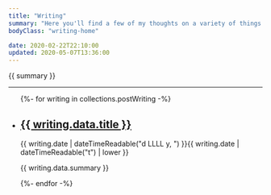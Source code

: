 ```yaml
---
title: "Writing"
summary: "Here you'll find a few of my thoughts on a variety of things. Some web tech related, some philosophical, some of a religious nature and some just me trying to process something as honestly as I can."
bodyClass: "writing-home"

date: 2020-02-22T22:10:00
updated: 2020-05-07T13:36:00
---
```


{{ summary }}

---

<ul class="[ flow ] [ writing__list ]">
{%- for writing in collections.postWriting -%}
  <li class="[ writing__list-item ]">
    <article class="[ flow ] [ writing__summary ]">
      <h2><a href="{{ writing.url }}">{{ writing.data.title }}</a></h2>
      <time datetime="{{ writing.date | dateTime }}">{{ writing.date | dateTimeReadable("d LLLL y, ") }}{{ writing.date | dateTimeReadable("t") | lower }}</time>
      <p>{{ writing.data.summary }}</p>
    </article>
  </li>
{%- endfor -%}
</ul>
